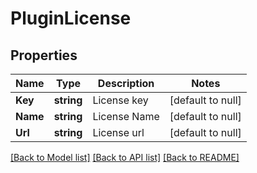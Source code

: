 # PluginLicense

## Properties
Name | Type | Description | Notes
------------ | ------------- | ------------- | -------------
**Key** | **string** | License key | [default to null]
**Name** | **string** | License Name | [default to null]
**Url** | **string** | License url | [default to null]

[[Back to Model list]](../README.md#documentation-for-models) [[Back to API list]](../README.md#documentation-for-api-endpoints) [[Back to README]](../README.md)


